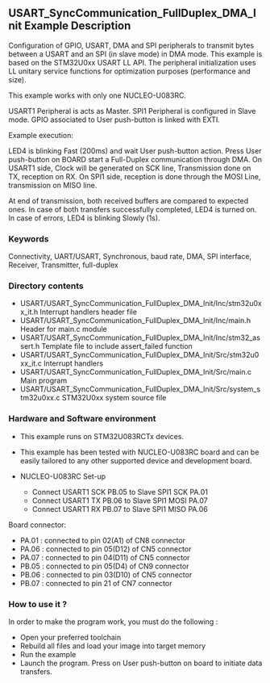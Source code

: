 ## <b>USART_SyncCommunication_FullDuplex_DMA_Init Example Description</b>

Configuration of GPIO, USART, DMA and SPI peripherals to transmit 
bytes between a USART and an SPI (in slave mode) in DMA mode. This example is based on the STM32U0xx USART LL API. The peripheral 
initialization uses LL unitary service functions for optimization purposes (performance and size).

This example works with only one NUCLEO-U083RC.

USART1 Peripheral is acts as Master.
SPI1 Peripheral is configured in Slave mode.
GPIO associated to User push-button is linked with EXTI.

Example execution:

LED4 is blinking Fast (200ms) and wait User push-button action.
Press User push-button on BOARD start a Full-Duplex communication through DMA.
On USART1 side, Clock will be generated on SCK line, Transmission done on TX, reception on RX.
On SPI1 side, reception is done through the MOSI Line, transmission on MISO line.

At end of transmission, both received buffers are compared to expected ones.
In case of both transfers successfully completed, LED4 is turned on.
In case of errors, LED4 is blinking Slowly (1s).


### <b>Keywords</b>

Connectivity, UART/USART, Synchronous, baud rate, DMA, SPI interface, Receiver, Transmitter, full-duplex

### <b>Directory contents</b>

  - USART/USART_SyncCommunication_FullDuplex_DMA_Init/Inc/stm32u0xx_it.h        Interrupt handlers header file
  - USART/USART_SyncCommunication_FullDuplex_DMA_Init/Inc/main.h                 Header for main.c module
  - USART/USART_SyncCommunication_FullDuplex_DMA_Init/Inc/stm32_assert.h         Template file to include assert_failed function
  - USART/USART_SyncCommunication_FullDuplex_DMA_Init/Src/stm32u0xx_it.c        Interrupt handlers
  - USART/USART_SyncCommunication_FullDuplex_DMA_Init/Src/main.c                 Main program
  - USART/USART_SyncCommunication_FullDuplex_DMA_Init/Src/system_stm32u0xx.c    STM32U0xx system source file


### <b>Hardware and Software environment</b>

  - This example runs on STM32U083RCTx devices.

  - This example has been tested with NUCLEO-U083RC board and can be
    easily tailored to any other supported device and development board.

  - NUCLEO-U083RC Set-up
    - Connect USART1 SCK PB.05 to Slave SPI1 SCK PA.01
    - Connect USART1 TX PB.06 to Slave SPI1 MOSI PA.07
    - Connect USART1 RX PB.07 to Slave SPI1 MISO PA.06

Board connector:

 - PA.01 :   connected to pin 02(A1) of CN8 connector
 - PA.06 :   connected to pin 05(D12) of CN5 connector
 - PA.07 :   connected to pin 04(D11) of CN5 connector
 - PB.05 :   connected to pin 05(D4) of CN9 connector
 - PB.06 :   connected to pin 03(D10) of CN5 connector
 - PB.07 :   connected to pin 21 of CN7 connector

### <b>How to use it ?</b>

In order to make the program work, you must do the following :

 - Open your preferred toolchain
 - Rebuild all files and load your image into target memory
 - Run the example
 - Launch the program. Press on User push-button on board to initiate data transfers.

